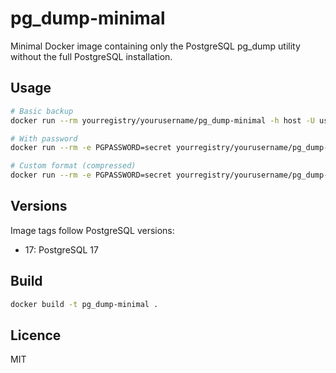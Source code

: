 # pg_dump-minimal

Minimal Docker image containing only the PostgreSQL pg_dump utility without the full PostgreSQL installation.

## Usage

```bash
# Basic backup
docker run --rm yourregistry/yourusername/pg_dump-minimal -h host -U username -d dbname > backup.sql

# With password
docker run --rm -e PGPASSWORD=secret yourregistry/yourusername/pg_dump-minimal -h host -U username -d dbname > backup.sql

# Custom format (compressed)
docker run --rm -e PGPASSWORD=secret yourregistry/yourusername/pg_dump-minimal -h host -U username -d dbname -Fc > backup.dump
```

## Versions

Image tags follow PostgreSQL versions:

- 17: PostgreSQL 17

## Build

```bash
docker build -t pg_dump-minimal .
```

## Licence

MIT
